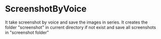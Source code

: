 # ScreenshotByVoice
It take screenshot by voice and save the images in series. It creates the folder "screenshot" in current directory if not exist and save all screenshots in "screenshot folder"  

